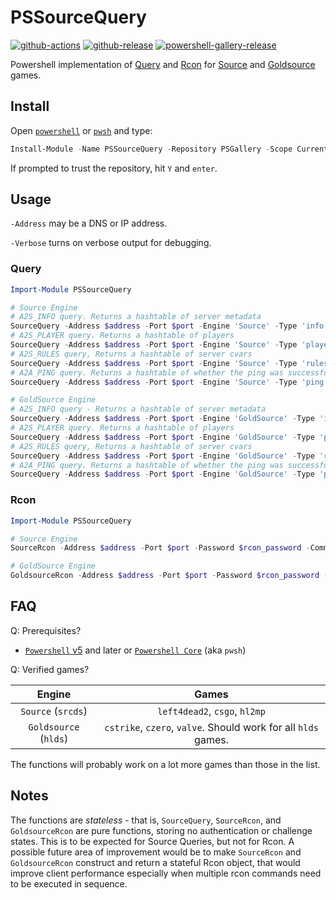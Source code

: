 # PSSourceQuery

[![github-actions](https://github.com/startersclan/PSSourceQuery/workflows/ci-master-pr/badge.svg)](https://github.com/startersclan/PSSourceQuery/actions)
[![github-release](https://img.shields.io/github/v/release/startersclan/PSSourceQuery?style=flat-square)](https://github.com/startersclan/PSSourceQuery/releases/)
[![powershell-gallery-release](https://img.shields.io/powershellgallery/v/PSSourceQuery?logo=powershell&logoColor=white&label=PSGallery&labelColor=&style=flat-square)](https://www.powershellgallery.com/packages/PSSourceQuery/)

Powershell implementation of [Query](https://developer.valvesoftware.com/wiki/Server_queries) and [Rcon](https://developer.valvesoftware.com/wiki/Source_RCON_Protocol) for [Source](https://developer.valvesoftware.com/wiki/Source) and [Goldsource](https://developer.valvesoftware.com/wiki/Goldsource) games.

## Install

Open [`powershell`](https://docs.microsoft.com/en-us/powershell/scripting/windows-powershell/install/installing-windows-powershell?view=powershell-5.1) or [`pwsh`](https://github.com/powershell/powershell#-powershell) and type:

```powershell
Install-Module -Name PSSourceQuery -Repository PSGallery -Scope CurrentUser -Verbose
```

If prompted to trust the repository, hit `Y` and `enter`.

## Usage

`-Address` may be a DNS or IP address.

`-Verbose` turns on verbose output for debugging.

### Query

```powershell
Import-Module PSSourceQuery

# Source Engine
# A2S_INFO query. Returns a hashtable of server metadata
SourceQuery -Address $address -Port $port -Engine 'Source' -Type 'info'
# A2S_PLAYER query. Returns a hashtable of players
SourceQuery -Address $address -Port $port -Engine 'Source' -Type 'players'
# A2S_RULES query, Returns a hashtable of server cvars
SourceQuery -Address $address -Port $port -Engine 'Source' -Type 'rules'
# A2A_PING query. Returns a hashtable of whether the ping was successful
SourceQuery -Address $address -Port $port -Engine 'Source' -Type 'ping'

# GoldSource Engine
# A2S_INFO query - Returns a hashtable of server metadata
SourceQuery -Address $address -Port $port -Engine 'GoldSource' -Type 'info'
# A2S_PLAYER query. Returns a hashtable of players
SourceQuery -Address $address -Port $port -Engine 'GoldSource' -Type 'players'
# A2S_RULES query, Returns a hashtable of server cvars
SourceQuery -Address $address -Port $port -Engine 'GoldSource' -Type 'rules'
# A2A_PING query. Returns a hashtable of whether the ping was successful
SourceQuery -Address $address -Port $port -Engine 'GoldSource' -Type 'ping'
```

### Rcon

```powershell
Import-Module PSSourceQuery

# Source Engine
SourceRcon -Address $address -Port $port -Password $rcon_password -Command 'status'

# GoldSource Engine
GoldsourceRcon -Address $address -Port $port -Password $rcon_password -Command 'status'
```

## FAQ

Q: Prerequisites?

- [`Powershell` v5](https://www.microsoft.com/en-us/download/details.aspx?id=50395) and later or [`Powershell Core`](https://github.com/powershell/powershell) (aka `pwsh`)

Q: Verified games?

Engine           |       Games
:---------------:|:---------------:
`Source` (`srcds`) | `left4dead2`, `csgo`, `hl2mp`
`Goldsource` (`hlds`) | `cstrike`, `czero`, `valve`. Should work for all `hlds` games.

The functions will probably work on a lot more games than those in the list.

## Notes

The functions are *stateless* - that is, `SourceQuery`, `SourceRcon`, and `GoldsourceRcon` are pure functions, storing no authentication or challenge states. This is to be expected for Source Queries, but not for Rcon. A possible future area of improvement would be to make `SourceRcon` and `GoldsourceRcon` construct and return a stateful Rcon object, that would improve client performance especially when multiple rcon commands need to be executed in sequence.
